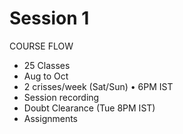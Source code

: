 # Session 1

COURSE FLOW

- 25 Classes
- Aug to Oct
- 2 crisses/week (Sat/Sun) • 6PM IST
- Session recording
- Doubt Clearance (Tue 8PM IST)
- Assignments